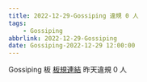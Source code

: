 ```yaml
---
title: 2022-12-29-Gossiping 違規 0 人
tags:
    - Gossiping
abbrlink: 2022-12-29-Gossiping
date: Gossiping-2022-12-29 12:00:00
---
```

Gossiping 板 [板規連結](https://www.ptt.cc/bbs/Gossiping/M.1637425085.A.07D.html)
昨天違規 0 人
